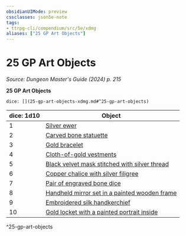 ```yaml
---
obsidianUIMode: preview
cssclasses: json5e-note
tags:
- ttrpg-cli/compendium/src/5e/xdmg
aliases: ["25 GP Art Objects"]
---
```

# 25 GP Art Objects
*Source: Dungeon Master's Guide (2024) p. 215* 

**25 GP Art Objects**

`dice: [](25-gp-art-objects-xdmg.md#^25-gp-art-objects)`

| dice: 1d10 | Object |
|------------|--------|
| 1 | [Silver ewer](3-Mechanics/CLI/items/silver-ewer-xdmg.md) |
| 2 | [Carved bone statuette](3-Mechanics/CLI/items/carved-bone-statuette-xdmg.md) |
| 3 | [Gold bracelet](3-Mechanics/CLI/items/gold-bracelet-xdmg.md) |
| 4 | [Cloth-of-gold vestments](3-Mechanics/CLI/items/cloth-of-gold-vestments-xdmg.md) |
| 5 | [Black velvet mask stitched with silver thread](3-Mechanics/CLI/items/black-velvet-mask-stitched-with-silver-thread-xdmg.md) |
| 6 | [Copper chalice with silver filigree](3-Mechanics/CLI/items/copper-chalice-with-silver-filigree-xdmg.md) |
| 7 | [Pair of engraved bone dice](3-Mechanics/CLI/items/pair-of-engraved-bone-dice-xdmg.md) |
| 8 | [Handheld mirror set in a painted wooden frame](3-Mechanics/CLI/items/handheld-mirror-set-in-a-painted-wooden-frame-xdmg.md) |
| 9 | [Embroidered silk handkerchief](3-Mechanics/CLI/items/embroidered-silk-handkerchief-xdmg.md) |
| 10 | [Gold locket with a painted portrait inside](3-Mechanics/CLI/items/gold-locket-with-a-painted-portrait-inside-xdmg.md) |
^25-gp-art-objects